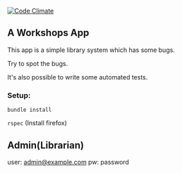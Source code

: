 [![Code Climate](https://codeclimate.com/github/testbrian/qa-workshop/badges/gpa.svg)](https://codeclimate.com/github/testbrian/qa-workshop)
## A Workshops App

This app is a simple library system which has some bugs.

Try to spot the bugs.

It's also possible to write some automated tests.

### Setup:

`bundle install`

`rspec`
(Install firefox)

## Admin(Librarian)
user: admin@example.com
pw:   password
